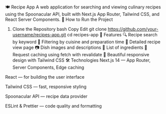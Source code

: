 🍽️ Recipe App
A web application for searching and viewing culinary recipes using the Spoonacular API, built with Next.js App Router, Tailwind CSS, and React Server Components.
🚀 How to Run the Project

1. Clone the Repository
   bash
   Copy
   Edit
   git clone https://github.com/your-username/recipes-app.git
   cd recipes-app
   🧩 Features
   🔍 Recipe search by keyword
   🍱 Filtering by cuisine and preparation time
   📄 Detailed recipe view page
   📷 Dish images and descriptions
   🧾 List of ingredients
   💾 Request caching using fetch with revalidate
   🌙 Beautiful responsive design with Tailwind CSS
   🛠️ Technologies
   Next.js 14 — App Router, Server Components, Edge caching

React — for building the user interface

Tailwind CSS — fast, responsive styling

Spoonacular API — recipe data provider

ESLint & Prettier — code quality and formatting
